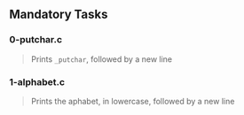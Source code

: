 ## Mandatory Tasks
### 0-putchar.c
> Prints `_putchar`, followed by a new line

### 1-alphabet.c
> Prints the aphabet, in lowercase, followed by a new line

